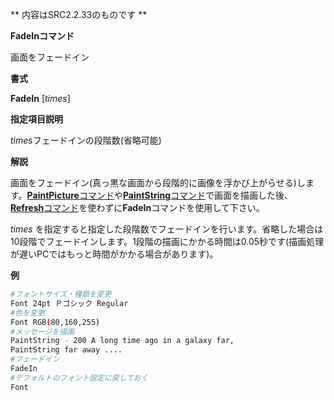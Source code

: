** 内容はSRC2.2.33のものです **

**FadeInコマンド**

画面をフェードイン

**書式**

**FadeIn** [*times*]

**指定項目説明**

*times*フェードインの段階数(省略可能)

**解説**

画面をフェードイン(真っ黒な画面から段階的に画像を浮かび上がらせる)します。[**PaintPicture**コマンド](PaintPictureコマンド.md)や[**PaintString**コマンド](PaintStringコマンド.md)で画面を描画した後、[**Refresh**コマンド](Refreshコマンド.md)を使わずに**FadeIn**コマンドを使用して下さい。

*times* を指定すると指定した段階数でフェードインを行います。省略した場合は10段階でフェードインします。1段階の描画にかかる時間は0.05秒です(描画処理が遅いPCではもっと時間がかかる場合があります)。

**例**
```sh
#フォントサイズ・種類を変更
Font 24pt Ｐゴシック Regular
#色を変更
Font RGB(80,160,255)
#メッセージを描画
PaintString - 200 A long time ago in a galaxy far,
PaintString far away ....
#フェードイン
FadeIn
#デフォルトのフォント設定に戻しておく
Font
```


